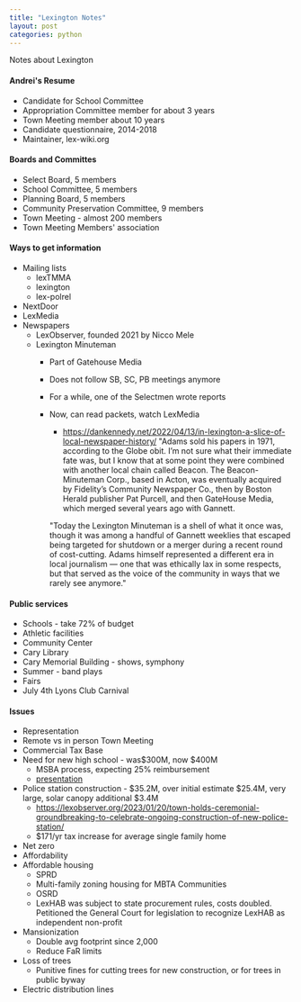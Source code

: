 ```yaml
---
title: "Lexington Notes"
layout: post
categories: python
---
```


Notes about Lexington

#### Andrei's Resume
- Candidate for School Committee
- Appropriation Committee member for about 3 years
- Town Meeting member about 10 years
- Candidate questionnaire, 2014-2018
- Maintainer, lex-wiki.org

#### Boards and Committes
- Select Board, 5 members
- School Committee, 5 members
- Planning Board, 5 members
- Community Preservation Committee, 9 members
- Town Meeting - almost 200 members
- Town Meeting Members' association

#### Ways to get information
- Mailing lists
  - lexTMMA
  - lexington
  - lex-polrel
- NextDoor
- LexMedia
- Newspapers
  - LexObserver, founded 2021 by Nicco Mele
  - Lexington Minuteman
    - Part of Gatehouse Media
    - Does not follow SB, SC, PB meetings anymore
    - For a while, one of the Selectmen wrote reports
    - Now, can read packets, watch LexMedia
      - https://dankennedy.net/2022/04/13/in-lexington-a-slice-of-local-newspaper-history/
      "Adams sold his papers in 1971, according to the Globe obit. I’m not sure what their immediate fate was, but I know that at some point they were combined with another local chain called Beacon. The Beacon-Minuteman Corp., based in Acton, was eventually acquired by Fidelity’s Community Newspaper Co., then by Boston Herald publisher Pat Purcell, and then GateHouse Media, which merged several years ago with Gannett.

      "Today the Lexington Minuteman is a shell of what it once was, though it was among a handful of Gannett weeklies that escaped being targeted for shutdown or a merger during a recent round of cost-cutting. Adams himself represented a different era in local journalism — one that was ethically lax in some respects, but that served as the voice of the community in ways that we rarely see anymore."

#### Public services
- Schools - take 72% of budget
- Athletic facilities
- Community Center
- Cary Library
- Cary Memorial Building - shows, symphony
- Summer - band plays
- Fairs
- July 4th Lyons Club Carnival


#### Issues
- Representation
- Remote vs in person Town Meeting
- Commercial Tax Base
- Need for new high school - was$300M, now $400M
  - MSBA process, expecting 25% reimbursement
  - [presentation](https://docs.google.com/presentation/d/19Wg0jXOncrMtpMcdRO0xeoXf8FvRqG3mt8plmRpiDng/edit#slide=id.g20c5365d8cf_5_14)
- Police station construction - $35.2M, over initial estimate $25.4M, very large, solar canopy additional $3.4M
  - https://lexobserver.org/2023/01/20/town-holds-ceremonial-groundbreaking-to-celebrate-ongoing-construction-of-new-police-station/
  - $171/yr tax increase for average single family home
- Net zero
- Affordability
- Affordable housing
  - SPRD
  - Multi-family zoning housing for MBTA Communities
  - OSRD
  - LexHAB was subject to state procurement rules, costs doubled. Petitioned the General Court for legislation to recognize LexHAB as independent non-profit
- Mansionization
  - Double avg footprint since 2,000
  - Reduce FaR limits
- Loss of trees
  - Punitive fines for cutting trees for new construction, or for trees in public byway
- Electric distribution lines


